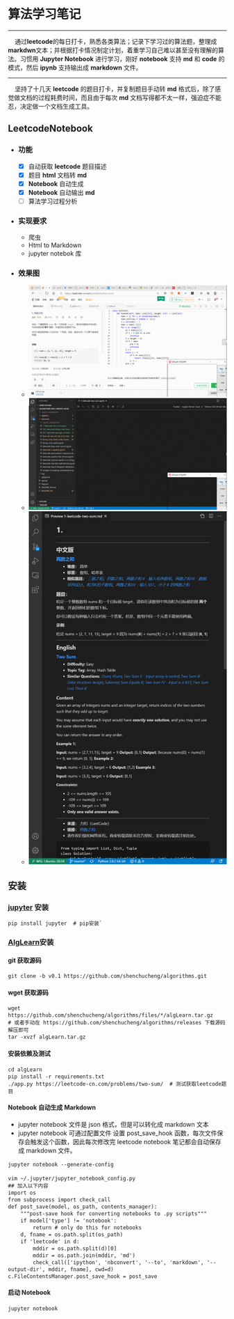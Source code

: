 # **算法学习笔记**

---

&nbsp;&nbsp;&nbsp;&nbsp;通过**leetcode**的每日打卡，熟悉各类算法；记录下学习过的算法题，整理成**markdwn**文本；并根据打卡情况制定计划，着重学习自己难以甚至没有理解的算法。习惯用 **Jupyter Notebook** 进行学习，刚好 **notebook** 支持 **md** 和 **code** 的模式，然后 **ipynb** 支持输出成 **markdown** 文件。

---

&nbsp;&nbsp;&nbsp;&nbsp;坚持了十几天 **leetcode** 的题目打卡，并复制题目手动转 **md** 格式后，除了感觉做文档的过程耗费时间，而且由于每次 **md** 文档写得都不太一样，强迫症不能忍，决定做一个文档生成工具。

<!-- 了解了 **ipynb** 内容的格式要求，以及 **Jupyter Notebook** 库，构造**ipynb** 文件生成函数，并用爬虫根据链接爬取 **leetcode** 对应的题目，并转成 **md** 文件，自动插入到 **ipynb** 文件 **cells** 中。 -->

## **LeetcodeNotebook**

- ### **功能**
  - [x] 自动获取 **leetcode** 题目描述
  - [x] 题目 **html** 文档转 **md**
  - [x] **Notebook** 自动生成
  - [x] **Notebook** 自动输出 **md**
  - [ ] 算法学习过程分析

- ### **实现要求**
  - 爬虫
  - Html to Markdown
  - jupyter notebok 库

- ### **效果图**
  - ![获取leetcode题目](./static/image/get_leetcode_question.gif)
  - ![生成题目notebook](./static/image/generate_question_nootbook.gif)
  - ![](./static/image/markdown_preview.png) 


## **安装**

### [**jupyter**](https://github.com/jupyter) **安装**

```shell
pip install jupyter  # pip安装`
```

### [**AlgLearn**](https://github.com/shenchucheng/algorithms)安装

#### **git** **获取源码**
```shell 
git clone -b v0.1 https://github.com/shenchucheng/algorithms.git
```
#### **wget** **获取源码**
  
```shell
wget https://github.com/shenchucheng/algorithms/files/*/algLearn.tar.gz
# 或者手动在 https://github.com/shenchucheng/algorithms/releases 下载源码解压即可
tar -xvzf algLearn.tar.gz
```

#### **安装依赖及测试**
```shell
cd algLearn
pip install -r requirements.txt
./app.py https://leetcode-cn.com/problems/two-sum/  # 测试获取leetcode题目
```

#### **Notebook** **自动生成** **Markdown**
- jupyter notebook 文件是 json 格式，但是可以转化成 markdown 文本
- jupyter notebook 可通过配置文件 设置 post_save_hook 函数，每次文件保存会触发这个函数，因此每次修改完 leetcode notebook 笔记都会自动保存成 markdown 文件。
```
jupyter notebook --generate-config

vim ~/.jupyter/jupyter_notebook_config.py 
## 加入以下内容
import os
from subprocess import check_call
def post_save(model, os_path, contents_manager):
    """post-save hook for converting notebooks to .py scripts"""
    if model['type'] != 'notebook':
        return # only do this for notebooks
    d, fname = os.path.split(os_path)
    if 'leetcode' in d:
        mddir = os.path.split(d)[0]
        mddir = os.path.join(mddir, 'md')
        check_call(['ipython', 'nbconvert', '--to', 'markdown', '--output-dir', mddir, fname], cwd=d)
c.FileContentsManager.post_save_hook = post_save
```

#### **启动 Notebook**
```
jupyter notebook
```
